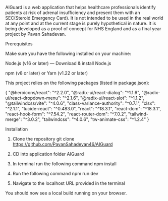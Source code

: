 AIGuard is a web application that helps healthcare professionals identify patients at risk of adrenal insufficiency and present them with an SEC(Steroid Emergency Card). 
It is not intended to be used in the real world at any point and at the current stage is purely hypothetical in nature. 
It is being developed as a proof of concept for NHS England and as a final year project by Pavan Sahadevan.

Prerequisites

Make sure you have the following installed on your machine:

Node.js (v16 or later) — Download & install Node.js

npm (v8 or later) or Yarn (v1.22 or later)

This project relies on the following packages (listed in package.json):

{
  "@heroicons/react": "^2.2.0",
  "@radix-ui/react-dialog": "^1.1.6",
  "@radix-ui/react-dropdown-menu": "^2.1.6",
  "@radix-ui/react-slot": "^1.1.2",
  "@tailwindcss/vite": "^4.0.6",
  "class-variance-authority": "^0.7.1",
  "clsx": "^2.1.1",
  "lucide-react": "^0.483.0",
  "react": "^18.3.1",
  "react-dom": "^18.3.1",
  "react-hook-form": "^7.54.2",
  "react-router-dom": "^7.0.2",
  "tailwind-merge": "^3.0.2",
  "tailwindcss": "^4.0.6",
  "tw-animate-css": "^1.2.4"
}

Installation

1. Clone the repository
git clone https://github.com/PavanSahadevan46/AIGuard

2. CD into application folder
AIGuard

3. In terminal run the following command
npm install

4. Run the following command
npm run dev

5. Navigate to the localhost URL provided in the terminal

You should now see a local build running on your browser.

